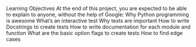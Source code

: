 Learning Objectives
At the end of this project, you are expected to be able to explain to anyone, without the help of Google:
Why Python programming is awesome
What’s an interactive test
Why tests are important
How to write Docstrings to create tests
How to write documentation for each module and function
What are the basic option flags to create tests
How to find edge cases